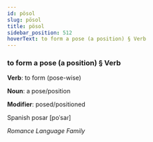 ```yaml
---
id: pösol
slug: pösol
title: pösol
sidebar_position: 512
hoverText: to form a pose (a position) § Verb
---
```


### to form a pose (a position) § Verb

**Verb**: to form (pose-wise)

**Noun**: a pose/position

**Modifier**: posed/positioned

Spanish posar [poˈsaɾ]

*Romance Language Family*